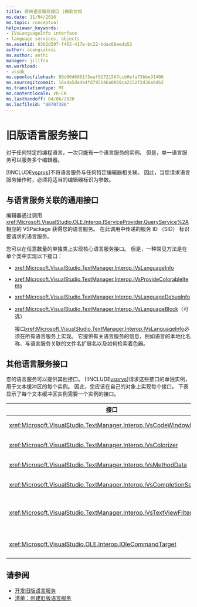 ```yaml
---
title: 传统语言服务接口 |微软文档
ms.date: 11/04/2016
ms.topic: conceptual
helpviewer_keywords:
- IVsLanguageInfo interface
- language services, objects
ms.assetid: 03b2d507-f463-417e-bc22-bdac68eeda52
author: acangialosi
ms.author: anthc
manager: jillfra
ms.workload:
- vssdk
ms.openlocfilehash: 89d80d6961f5eaf91721567ccb0efa73bbe31406
ms.sourcegitcommit: 16a4a5da4a4fd795b46a0869ca2152f2d36e6db2
ms.translationtype: MT
ms.contentlocale: zh-CN
ms.lasthandoff: 04/06/2020
ms.locfileid: "80707388"
---
```

# <a name="legacy-language-service-interfaces"></a>旧版语言服务接口
对于任何特定的编程语言，一次只能有一个语言服务的实例。 但是，单一语言服务可以服务多个编辑器。

 [!INCLUDE[vsprvs](../../code-quality/includes/vsprvs_md.md)]不将语言服务与任何特定编辑器相关联。 因此，当您请求语言服务操作时，必须将适当的编辑器标识为参数。

## <a name="common-interfaces-associated-with-language-services"></a>与语言服务关联的通用接口
 编辑器通过调用<xref:Microsoft.VisualStudio.OLE.Interop.IServiceProvider.QueryService%2A>相应的 VSPackage 获得您的语言服务。 在此调用中传递的服务 ID （SID） 标识要请求的语言服务。

 您可以在任意数量的单独类上实现核心语言服务接口。 但是，一种常见方法是在单个类中实现以下接口：

- <xref:Microsoft.VisualStudio.TextManager.Interop.IVsLanguageInfo>

- <xref:Microsoft.VisualStudio.TextManager.Interop.IVsProvideColorableItems>

- <xref:Microsoft.VisualStudio.TextManager.Interop.IVsLanguageDebugInfo>

- <xref:Microsoft.VisualStudio.TextManager.Interop.IVsLanguageBlock>（可选）

  接口<xref:Microsoft.VisualStudio.TextManager.Interop.IVsLanguageInfo>必须在所有语言服务上实现。 它提供有关语言服务的信息，例如语言的本地化名称、与语言服务关联的文件名扩展名以及如何检索着色器。

## <a name="additional-language-service-interfaces"></a>其他语言服务接口
 您的语言服务可以提供其他接口。 [!INCLUDE[vsprvs](../../code-quality/includes/vsprvs_md.md)]请求这些接口的单独实例，用于文本缓冲区的每个实例。 因此，您应该在自己的对象上实现每个接口。 下表显示了每个文本缓冲区实例需要一个实例的接口。

|接口|描述|
|---------------|-----------------|
|<xref:Microsoft.VisualStudio.TextManager.Interop.IVsCodeWindowManager>|管理代码窗口修饰，如下拉栏。 您可以使用<xref:Microsoft.VisualStudio.TextManager.Interop.IVsLanguageInfo.GetCodeWindowManager%2A>方法获取此接口。 每个代码窗口<xref:Microsoft.VisualStudio.TextManager.Interop.IVsCodeWindowManager>有一个窗口。|
|<xref:Microsoft.VisualStudio.TextManager.Interop.IVsColorizer>|着色语言关键字和分隔符。 您可以使用<xref:Microsoft.VisualStudio.TextManager.Interop.IVsLanguageInfo.GetColorizer%2A>方法获取此接口。 <xref:Microsoft.VisualStudio.TextManager.Interop.IVsColorizer>在绘制时调用。 避免计算密集型工作，<xref:Microsoft.VisualStudio.TextManager.Interop.IVsColorizer>否则性能可能会受到影响。|
|<xref:Microsoft.VisualStudio.TextManager.Interop.IVsMethodData>|提供 IntelliSense 参数工具提示。 当语言服务识别指示应显示方法数据的字符（如打开的括号）时，它将调用<xref:Microsoft.VisualStudio.TextManager.Interop.IVsMethodTipWindow.SetMethodData%2A>方法通知文本视图语言服务已准备好显示参数信息工具提示。 然后，文本视图使用<xref:Microsoft.VisualStudio.TextManager.Interop.IVsMethodData>接口的方法调用语言服务以获取显示工具提示所需的信息。|
|<xref:Microsoft.VisualStudio.TextManager.Interop.IVsCompletionSet>|提供 IntelliSense 语句完成。 当语言服务准备好显示完成列表时，它将调用文本视图上<xref:Microsoft.VisualStudio.TextManager.Interop.IVsTextView.UpdateCompletionStatus%2A>的方法。 然后，文本视图使用<xref:Microsoft.VisualStudio.TextManager.Interop.IVsCompletionSet>对象上的方法调用回语言服务。|
|<xref:Microsoft.VisualStudio.TextManager.Interop.IVsTextViewFilter>|允许使用命令处理程序修改文本视图。 实现接口的<xref:Microsoft.VisualStudio.TextManager.Interop.IVsTextViewFilter>类还必须实现<xref:Microsoft.VisualStudio.OLE.Interop.IOleCommandTarget>接口。 文本视图通过查询传递到<xref:Microsoft.VisualStudio.TextManager.Interop.IVsTextViewFilter><xref:Microsoft.VisualStudio.OLE.Interop.IOleCommandTarget><xref:Microsoft.VisualStudio.TextManager.Interop.IVsTextView.AddCommandFilter%2A>方法的对象来检索对象。 每个视图应该有一<xref:Microsoft.VisualStudio.TextManager.Interop.IVsTextViewFilter>个对象。|
|<xref:Microsoft.VisualStudio.OLE.Interop.IOleCommandTarget>|拦截用户键入的代码窗口中的命令。 监视<xref:Microsoft.VisualStudio.OLE.Interop.IOleCommandTarget>实现输出，提供自定义完成信息和查看修改<br /><br /> 要将<xref:Microsoft.VisualStudio.OLE.Interop.IOleCommandTarget>对象传递到文本视图，请调用<xref:Microsoft.VisualStudio.TextManager.Interop.IVsTextView.AddCommandFilter%2A>。|

## <a name="see-also"></a>请参阅
- [开发旧版语言服务](../../extensibility/internals/developing-a-legacy-language-service.md)
- [清单：创建旧版语言服务](../../extensibility/internals/checklist-creating-a-legacy-language-service.md)
